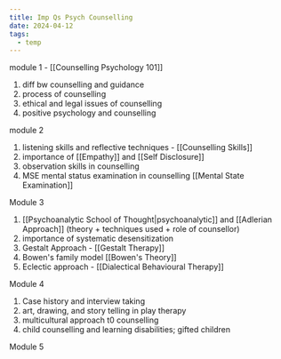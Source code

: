 ```yaml
---
title: Imp Qs Psych Counselling
date: 2024-04-12
tags:
  - temp
---
```

module 1 - [[Counselling Psychology 101]]
1) diff bw counselling and guidance
2) process of counselling
3) ethical and legal issues of counselling
4) positive psychology and counselling

module 2
1) listening skills and reflective techniques - [[Counselling Skills]]
2) importance of [[Empathy]] and [[Self Disclosure]]
3) observation skills in counselling
4) MSE mental status examination in counselling [[Mental State Examination]]

Module 3
1) [[Psychoanalytic School of Thought|psychoanalytic]]  and [[Adlerian Approach]] (theory + techniques used + role of counsellor)
2) importance of systematic desensitization
3) Gestalt Approach - [[Gestalt Therapy]]
4) Bowen's family model [[Bowen's Theory]]
5) Eclectic approach - [[Dialectical Behavioural Therapy]]

Module 4
1) Case history and interview taking 
2) art, drawing, and story telling in play therapy
3) multicultural approach t0 counselling
4) child counselling and learning disabilities; gifted children

Module 5
